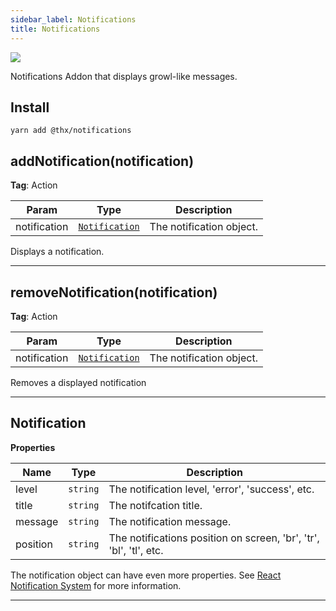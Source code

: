 ```yaml
---
sidebar_label: Notifications
title: Notifications
---
```


[![](/notifications/controls.svg)](/coverage/notifications/lcov-report/index.html)

Notifications Addon that displays growl-like messages.

## Install
```
yarn add @thx/notifications
```
<a name="addNotification"></a>

## addNotification(notification)
**Tag**: Action  

| Param | Type | Description |
| --- | --- | --- |
| notification | [<code>Notification</code>](#Notification) | The notification object. |

Displays a notification.


* * *

<a name="removeNotification"></a>

## removeNotification(notification)
**Tag**: Action  

| Param | Type | Description |
| --- | --- | --- |
| notification | [<code>Notification</code>](#Notification) | The notification object. |

Removes a displayed notification


* * *

<a name="Notification"></a>

## Notification
**Properties**

| Name | Type | Description |
| --- | --- | --- |
| level | <code>string</code> | The notification level, 'error', 'success', etc. |
| title | <code>string</code> | The notifcation title. |
| message | <code>string</code> | The notification message. |
| position | <code>string</code> | The notifications position on screen, 'br', 'tr', 'bl', 'tl', etc. |

The notification object can have even more properties. See [React Notification System](https://github.com/igorprado/react-notification-system#creating-a-notification)
for more information.


* * *

